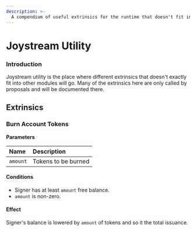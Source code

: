 ```yaml
---
description: >-
  A compendium of useful extrinsics for the runtime that doesn't fit into other subsystem
---
```


# Joystream Utility

### Introduction

Joystream utility is the place where different extrinsics that doesn't exactly fit into other modules will go. Many of the extrinsics here are only called by proposals and will be documented there.

## Extrinsics

### Burn Account Tokens

**Parameters**

| Name | Description |
| :--- | :--- |
| `amount` | Tokens to be burned |

#### Conditions

* Signer has at least `amount` free balance.
* `amount` is non-zero.

#### Effect

Signer's balance is lowered by `amount` of tokens and so it the total issuance.

